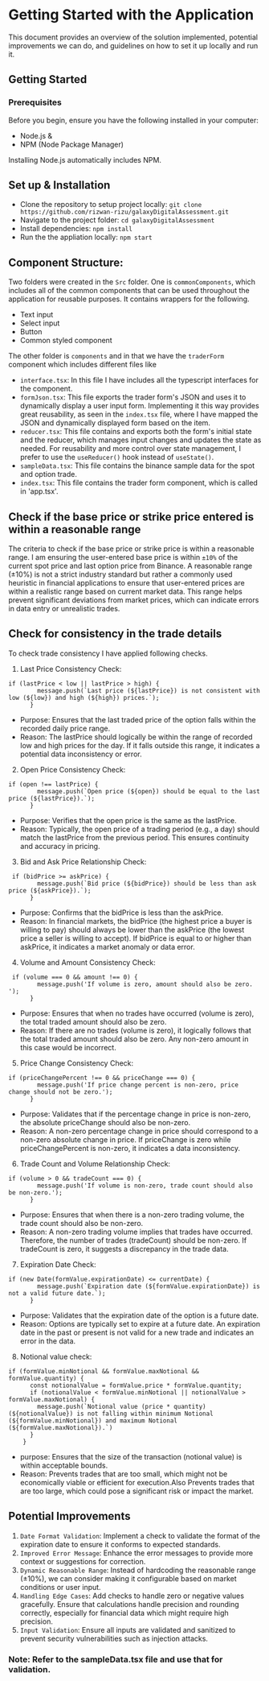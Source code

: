 # Getting Started with the Application
This document provides an overview of the solution implemented, potential improvements we can do, and guidelines on how to set it up locally and run it.

## Getting Started

### Prerequisites
Before you begin, ensure you have the following installed in your computer:

- Node.js &
- NPM (Node Package Manager)

Installing Node.js automatically includes NPM.

## Set up & Installation
- Clone the repository to setup project locally: `git clone https://github.com/rizwan-rizu/galaxyDigitalAssessment.git`
- Navigate to the project folder: `cd galaxyDigitalAssessment`
- Install dependencies: `npm install`
- Run the the appliation locally: `npm start`

## Component Structure:

Two folders were created in the `Src` folder. One is `commonComponents`, which includes all of the common components that can be used throughout the application for reusable purposes. It contains wrappers for the following.

- Text input
- Select input
- Button
- Common styled component

The other folder is `components` and in that we have the `traderForm` component which includes different files like

- `interface.tsx`: In this file I have includes all the typescript interfaces for the component.
- `formJson.tsx`: This file exports the trader form's JSON and uses it to dynamically display a user input form. Implementing it this way provides great reusability, as seen in the `index.tsx` file, where I have mapped the JSON and dynamically displayed form based on the item.
- `reducer.tsx`: This file contains and exports both the form's initial state and the reducer, which manages input changes and updates the state as needed. For reusability and more control over state management, I prefer to use the `useReducer()` hook instead of `useState()`. 
- `sampleData.tsx`: This file contains the binance sample data for the spot and option trade.
- `index.tsx`: This file contains the trader form component, which is called in 'app.tsx'.

## Check if the base price or strike price entered is within a reasonable range
The criteria to check if the base price or strike price is within a reasonable range. I am ensuring the user-entered base price is within `±10%` of the current spot price and last option price from Binance. A reasonable range (±10%) is not a strict industry standard but rather a commonly used heuristic in financial applications to ensure that user-entered prices are within a realistic range based on current market data. This range helps prevent significant deviations from market prices, which can indicate errors in data entry or unrealistic trades.

## Check for consistency in the trade details
To check trade consistency I have applied following checks.

1. Last Price Consistency Check:
```
if (lastPrice < low || lastPrice > high) {
        message.push(`Last price (${lastPrice}) is not consistent with low (${low}) and high (${high}) prices.`);
      }
```
- Purpose: Ensures that the last traded price of the option falls within the recorded daily price range.
- Reason: The lastPrice should logically be within the range of recorded low and high prices for the day. If it falls outside this range, it indicates a potential data inconsistency or error.

2. Open Price Consistency Check:
```
if (open !== lastPrice) {
        message.push(`Open price (${open}) should be equal to the last price (${lastPrice}).`);
      }
```
- Purpose: Verifies that the open price is the same as the lastPrice.
- Reason: Typically, the open price of a trading period (e.g., a day) should match the lastPrice from the previous period. This ensures continuity and accuracy in pricing.

3. Bid and Ask Price Relationship Check:
```
 if (bidPrice >= askPrice) {
        message.push(`Bid price (${bidPrice}) should be less than ask price (${askPrice}).`);
      }
```
- Purpose: Confirms that the bidPrice is less than the askPrice.
- Reason: In financial markets, the bidPrice (the highest price a buyer is willing to pay) should always be lower than the askPrice (the lowest price a seller is willing to accept). If bidPrice is equal to or higher than askPrice, it indicates a market anomaly or data error.
4. Volume and Amount Consistency Check:
```
 if (volume === 0 && amount !== 0) {
        message.push('If volume is zero, amount should also be zero. ');
      }
```
- Purpose: Ensures that when no trades have occurred (volume is zero), the total traded amount should also be zero.
- Reason: If there are no trades (volume is zero), it logically follows that the total traded amount should also be zero. Any non-zero amount in this case would be incorrect.
5. Price Change Consistency Check:
```
if (priceChangePercent !== 0 && priceChange === 0) {
        message.push('If price change percent is non-zero, price change should not be zero.');
      }
```
- Purpose: Validates that if the percentage change in price is non-zero, the absolute priceChange should also be non-zero.
- Reason: A non-zero percentage change in price should correspond to a non-zero absolute change in price. If priceChange is zero while priceChangePercent is non-zero, it indicates a data inconsistency.
6. Trade Count and Volume Relationship Check:
```
if (volume > 0 && tradeCount === 0) {
        message.push('If volume is non-zero, trade count should also be non-zero.');
      }
```
- Purpose: Ensures that when there is a non-zero trading volume, the trade count should also be non-zero.
- Reason: A non-zero trading volume implies that trades have occurred. Therefore, the number of trades (tradeCount) should be non-zero. If tradeCount is zero, it suggests a discrepancy in the trade data.
7. Expiration Date Check:
```
if (new Date(formValue.expirationDate) <= currentDate) {
        message.push(`Expiration date (${formValue.expirationDate}) is not a valid future date.`);
      }
```
- Purpose: Validates that the expiration date of the option is a future date.
- Reason: Options are typically set to expire at a future date. An expiration date in the past or present is not valid for a new trade and indicates an error in the data.
8. Notional value check:
```
if (formValue.minNotional && formValue.maxNotional && formValue.quantity) {
      const notionalValue = formValue.price * formValue.quantity;
      if (notionalValue < formValue.minNotional || notionalValue > formValue.maxNotional) {
        message.push(`Notional value (price * quantity)(${notionalValue}) is not falling within minimum Notional (${formValue.minNotional}) and maximum Notional (${formValue.maxNotional}).`)
      }
    }
```
- purpose: Ensures that the size of the transaction (notional value) is within acceptable bounds.
- Reason: Prevents trades that are too small, which might not be economically viable or efficient for execution.Also Prevents trades that are too large, which could pose a significant risk or impact the market.

## Potential Improvements
1. `Date Format Validation`: Implement a check to validate the format of the expiration date to ensure it conforms to expected standards.
2. `Improved Error Message`: Enhance the error messages to provide more context or suggestions for correction.
3. `Dynamic Reasonable Range`: Instead of hardcoding the reasonable range (±10%), we can consider making it configurable based on market conditions or user input.
4. `Handling Edge Cases`: Add checks to handle zero or negative values gracefully. Ensure that calculations handle precision and rounding correctly, especially for financial data which might require high precision.
5. `Input Validation`: Ensure all inputs are validated and sanitized to prevent security vulnerabilities such as injection attacks.

### Note: Refer to the sampleData.tsx file and use that for validation.